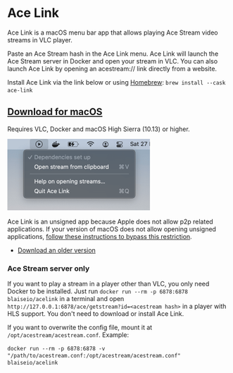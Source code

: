# Ace Link

Ace Link is a macOS menu bar app that allows playing Ace Stream video streams in VLC player. 

Paste an Ace Stream hash in the Ace Link menu. Ace Link will launch the Ace Stream server in Docker and open your stream in VLC. You can also launch Ace Link by opening an acestream:// link directly from a website.

Install Ace Link via the link below or using [Homebrew](https://brew.sh): `brew install --cask ace-link`

## [Download for macOS](https://github.com/blaise-io/acelink/releases/download/1.9.0/Ace.Link.1.9.0.dmg)

Requires VLC, Docker and macOS High Sierra (10.13) or higher.

<img src="acelink.png" width="324" alt="Ace Link" />

Ace Link is an unsigned app because Apple does not allow p2p related applications. If your version of macOS does not allow opening unsigned applications, [follow these instructions to bypass this restriction](http://osxdaily.com/2016/09/27/allow-apps-from-anywhere-macos-gatekeeper/).

 - [Download an older version](https://github.com/blaise-io/acelink/releases)


### Ace Stream server only

If you want to play a stream in a player other than VLC, you only need Docker to be installed. Just run `docker run --rm -p 6878:6878 blaiseio/acelink` in a terminal and open `http://127.0.0.1:6878/ace/getstream?id=<acestream hash>` in a player with HLS support. You don't need to download or install Ace Link.

If you want to overwrite the config file, mount it at `/opt/acestream/acestream.conf`. Example: 
```
docker run --rm -p 6878:6878 -v "/path/to/acestream.conf:/opt/acestream/acestream.conf" blaiseio/acelink
```

